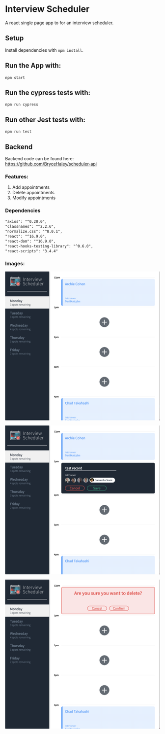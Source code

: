 # Interview Scheduler

A react single page app to for an interview scheduler.

## Setup

Install dependencies with `npm install`.

## Run the App with:

```
npm start
```

## Run the cypress tests with:

```
npm run cypress
```

## Run other Jest tests with:
```
npm run test
``` 
## Backend
Backend code can be found here: https://github.com/BryceHaley/scheduler-api


### Features:
1. Add appointments
2. Delete appointments
3. Modify appointments

### Dependencies
    "axios": "^0.20.0",
    "classnames": "^2.2.6",
    "normalize.css": "^8.0.1",
    "react": "^16.9.0",
    "react-dom": "^16.9.0",
    "react-hooks-testing-library": "^0.6.0",
    "react-scripts": "3.4.4"

### Images:
![default state of app](https://github.com/BryceHaley/scheduler/blob/master/public/readme_images/default.png?raw=true)

![adding an appointment](https://github.com/BryceHaley/scheduler/blob/master/public/readme_images/create.png?raw=true)

![deleting an appointment](https://github.com/BryceHaley/scheduler/blob/master/public/readme_images/delete.png?raw=true)
